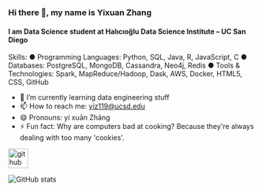 ### Hi there 👋, my name is Yixuan Zhang
#### I am Data Science student at Halıcıoğlu Data Science Institute – UC San Diego
Skills:
● Programming Languages: Python, SQL, Java, R, JavaScript, C
● Databases: PostgreSQL, MongoDB, Cassandra, Neo4j, Redis
● Tools & Technologies: Spark, MapReduce/Hadoop, Dask, AWS, Docker, HTML5, CSS, GitHub



- 🌱 I’m currently learning data engineering stuff 
- 📫 How to reach me: yiz119@ucsd.edu 
- 😄 Pronouns: yí xuān Zhāng 
- ⚡ Fun fact: Why are computers bad at cooking? Because they're always dealing with too many 'cookies'. 


[<img src='https://cdn.jsdelivr.net/npm/simple-icons@3.0.1/icons/github.svg' alt='github' height='40'>](https://github.com/GeorgeZhangDS)  

![GitHub stats](https://github-readme-stats.vercel.app/api?username=GeorgeZhangDS&show_icons=true&count_private=true)  

